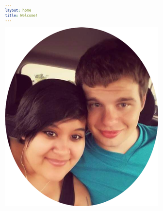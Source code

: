 ```yaml
---
layout: home
title: Welcome!
---
```


<p align="center">
  <img src="/assets/photos/d-and-m-headshot.png">
 </p>
